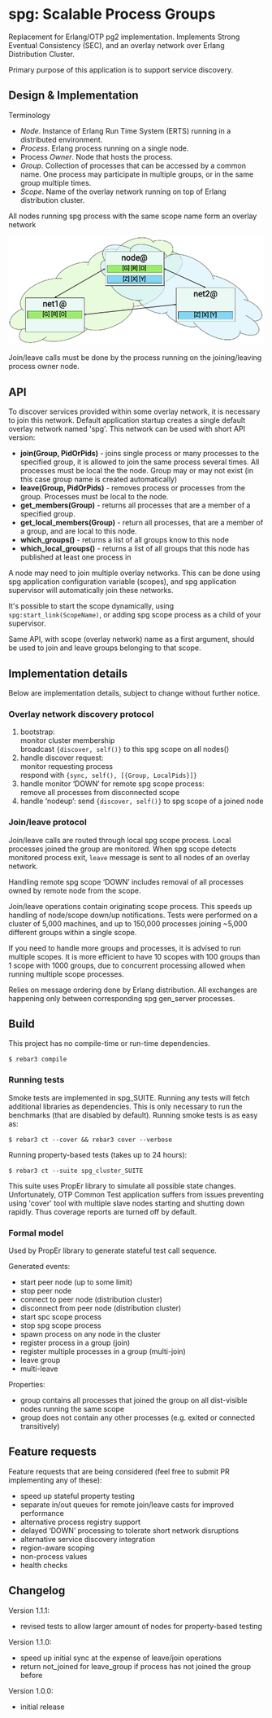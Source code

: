 spg: Scalable Process Groups
=====

Replacement for Erlang/OTP pg2 implementation. Implements Strong Eventual 
Consistency (SEC), and an overlay network over Erlang Distribution Cluster.

Primary purpose of this application is to support service discovery.

## Design & Implementation
Terminology
* *Node*. Instance of Erlang Run Time System (ERTS) running in a distributed
environment.
* *Process*. Erlang process running on a single node.
* Process *Owner*. Node that hosts the process.
* *Group*. Collection of processes that can be accessed by a common name. One
process may participate in multiple groups, or in the same group multiple
times.
* *Scope*. Name of the overlay network running on top of Erlang distribution
cluster.

All nodes running spg process with the same scope name form an overlay network

![Preview1](./doc/spg-overlay-network.png)


Join/leave calls must be done by the process running on the joining/leaving
process owner node.

## API

To discover services provided within some overlay network, it is necessary to
join this network. Default application startup creates a single default overlay
network named 'spg'. This network can be used with short API version:

 * **join(Group, PidOrPids)** - joins single process or many processes to the specified group, it is allowed to
 join the same process several times. All processes must be local the the node. Group may or may not
 exist (in this case group name is created automatically)
 * **leave(Group, PidOrPids)** - removes process or processes from the group. Processes must be local to the node.
 * **get_members(Group)** - returns all processes that are a member of a specified group.
 * **get_local_members(Group)** - return all processes, that are a member of a group, and are local to this node.
 * **which_groups()** - returns a list of all groups know to this node
 * **which_local_groups()** - returns a list of all groups that this node has published at least one process in

A node may need to join multiple overlay networks. This can be done using
spg application configuration variable (scopes), and spg application supervisor
will automatically join these networks.

It's possible to start the scope dynamically, using ```spg:start_link(ScopeName)```,
or adding spg scope process as a child of your supervisor.

Same API, with scope (overlay network) name as a first argument, should be used to join and leave groups
belonging to that scope.

## Implementation details
Below are implementation details, subject to change without further notice.

### Overlay network discovery protocol

1. bootstrap:  
   monitor cluster membership  
   broadcast ```{discover, self()}``` to this spg scope on all nodes()
2. handle discover request:  
   monitor requesting process  
   respond with ```{sync, self(), [{Group, LocalPids}]}```
3. handle monitor ‘DOWN’ for remote spg scope process:  
   remove all processes from disconnected scope
4. handle ‘nodeup’: send ```{discover, self()}``` to spg scope of a joined node

### Join/leave protocol

Join/leave calls are routed through local spg scope process.
Local processes joined the group are monitored. When spg scope detects
monitored process exit, ```leave``` message is sent to all nodes of an
overlay network.

Handling remote spg scope ‘DOWN’ includes removal of all processes 
owned by remote node from the scope.

Join/leave operations contain originating scope process. This speeds up
handling of node/scope down/up notifications. Tests were performed on a
cluster of 5,000 machines, and up to 150,000 processes joining ~5,000 different groups
within a single scope.

If you need to handle more groups and processes, it is advised to run multiple
scopes. It is more efficient to have 10 scopes with 100 groups than 1 scope with
1000 groups, due to concurrent processing allowed when running multiple scope processes.

Relies on message ordering done by Erlang distribution. All exchanges are happening only between
corresponding spg gen_server processes.


## Build
This project has no compile-time or run-time dependencies.

    $ rebar3 compile

### Running tests
Smoke tests are implemented in spg_SUITE.
Running any tests will fetch additional libraries as dependencies. This is only
necessary to run the benchmarks (that are disabled by default). Running smoke
tests is as easy as:
    
    $ rebar3 ct --cover && rebar3 cover --verbose

Running property-based tests (takes up to 24 hours):

    $ rebar3 ct --suite spg_cluster_SUITE

This suite uses PropEr library to simulate all possible state changes. 
Unfortunately, OTP Common Test application suffers from issues preventing
using 'cover' tool with multiple slave nodes starting and shutting down 
rapidly. Thus coverage reports are turned off by default.


### Formal model
Used by PropEr library to generate stateful test call sequence.

Generated events:
 * start peer node (up to some limit)
 * stop peer node
 * connect to peer node (distribution cluster)
 * disconnect from peer node (distribution cluster)
 * start spc scope process
 * stop spg scope process
 * spawn process on any node in the cluster
 * register process in a group (join)
 * register multiple processes in a group (multi-join)
 * leave group
 * multi-leave
 
Properties:
 * group contains all processes that joined the group on all dist-visible nodes running the same scope
 * group does not contain any other processes (e.g. exited or connected transitively)

## Feature requests
Feature requests that are being considered (feel free to submit PR implementing any of these):
 * speed up stateful property testing
 * separate in/out queues for remote join/leave casts for improved performance
 * alternative process registry support
 * delayed ‘DOWN’ processing to tolerate short network disruptions
 * alternative service discovery integration 
 * region-aware scoping
 * non-process values
 * health checks

## Changelog

Version 1.1.1:
 - revised tests to allow larger amount of nodes for property-based testing

Version 1.1.0:
 - speed up initial sync at the expense of leave/join operations
 - return not_joined for leave_group if process has not joined the group before

Version 1.0.0:
 - initial release
